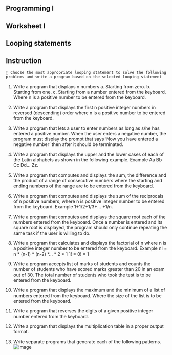 ## Programming I

## Worksheet I

## Looping statements

## Instruction

```
 Choose the most appropriate looping statement to solve the following
problems and write a program based on the selected looping statement
```
1. Write a program that displays n numbers
    a. Starting from zero.
    b. Starting from one.
    c. Starting from a number entered from the keyboard.
Where n is a positive number to be entered from the keyboard.
2. Write a program that displays the first n positive integer numbers in reversed
    (descending) order where n is a positive number to be entered from the keyboard.
3. Write a program that lets a user to enter numbers as long as s/he has entered a
    positive number. When the user enters a negative number, the program must
    display the prompt that says ‘Now you have entered a negative number’ then after it
    should be terminated.
4. Write a program that displays the upper and the lower cases of each of the Latin
    alphabets as shown in the following example.
    Example
Aa Bb Cc Dd... Zz.
5. Write a program that computes and displays the sum, the difference and the product
    of a range of consecutive numbers where the starting and ending numbers of the
    range are to be entered from the keyboard.
6. Write a program that computes and displays the sum of the reciprocals of n positive
    numbers, where n is positive integer number to be entered from the keyboard.
Example
1+1/2+1/3+... +1/n.
7. Write a program that computes and displays the square root each of the numbers
    entered from the keyboard. Once a number is entered and its square root is
    displayed, the program should only continue repeating the same task if the user is
    willing to do.
8. Write a program that calculates and displays the factorial of n where n is a positive
    integer number to be entered from the keyboard.
Example
    n! = n * (n-1) * (n-2) *... * 2 * 1
    1! = 0! = 1
9. Write a program accepts list of marks of students and counts the number of
    students who have scored marks greater than 20 in an exam out of 30. The total
    number of students who took the test is to be entered from the keyboard.
10. Write a program that displays the maximum and the minimum of a list of numbers
entered from the keyboard. Where the size of the list is to be entered from the
keyboard.
11. Write a program that reverses the digits of a given positive integer number entered
from the keyboard.
12. Write a program that displays the multiplication table in a proper output format.

13. Write separate programs that generate each of the following patterns.
![image](https://github.com/cyberkmtm/prog1_sheet1/assets/101600694/c5c629dd-efbe-4062-b536-4498a4c248f2)



